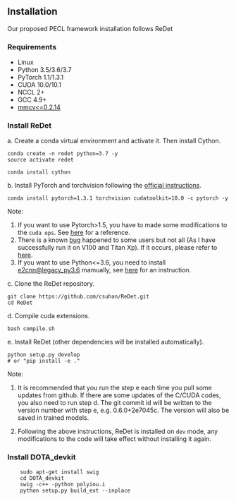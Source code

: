## Installation
Our proposed PECL framework installation follows ReDet
### Requirements

- Linux
- Python 3.5/3.6/3.7
- PyTorch 1.1/1.3.1
- CUDA 10.0/10.1
- NCCL 2+
- GCC 4.9+
- [mmcv<=0.2.14](https://github.com/open-mmlab/mmcv)


### Install ReDet

a. Create a conda virtual environment and activate it. Then install Cython.

```shell
conda create -n redet python=3.7 -y
source activate redet

conda install cython
```

b. Install PyTorch and torchvision following the [official instructions](https://pytorch.org/).

```
conda install pytorch=1.3.1 torchvision cudatoolkit=10.0 -c pytorch -y
```
Note:
1. If you want to use Pytorch>1.5, you have to made some modifications to the `cuda ops`. See [here](https://github.com/csuhan/ReDet/issues/1) for a reference.
2. There is a known [bug](https://github.com/csuhan/ReDet/issues/4) happened to some users but not all (As I have successfully run it on V100 and Titan Xp). If it occurs, please refer to [here](https://github.com/csuhan/ReDet/issues/4).
3. If you want to use Python<=3.6, you need to install [e2cnn@legacy_py3.6](https://github.com/QUVA-Lab/e2cnn/tree/legacy_py3.6) mamually, see [here](https://github.com/csuhan/ReDet/issues/14) for an instruction.

c. Clone the ReDet repository.

```shell
git clone https://github.com/csuhan/ReDet.git
cd ReDet
```

d. Compile cuda extensions.

```shell
bash compile.sh
```

e. Install ReDet (other dependencies will be installed automatically).

```shell
python setup.py develop
# or "pip install -e ."
```

Note:

1. It is recommended that you run the step e each time you pull some updates from github. If there are some updates of the C/CUDA codes, you also need to run step d.
The git commit id will be written to the version number with step e, e.g. 0.6.0+2e7045c. The version will also be saved in trained models.

2. Following the above instructions, ReDet is installed on `dev` mode, any modifications to the code will take effect without installing it again.

### Install DOTA_devkit
```
    sudo apt-get install swig
    cd DOTA_devkit
    swig -c++ -python polyiou.i
    python setup.py build_ext --inplace
```
